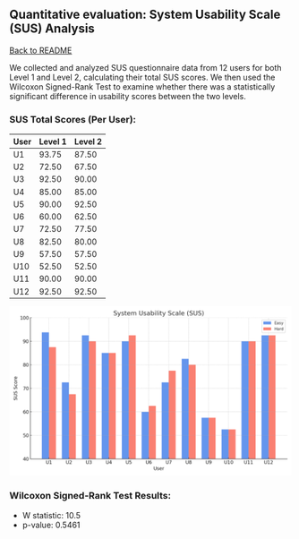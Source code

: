 ## Quantitative evaluation: System Usability Scale (SUS) Analysis

[Back to README](README.md)

We collected and analyzed SUS questionnaire data from 12 users for both Level 1 and Level 2, calculating their total SUS scores. We then used the Wilcoxon Signed-Rank Test to examine whether there was a statistically significant difference in usability scores between the two levels.

### SUS Total Scores (Per User):

<div align="center">

| User | Level 1 | Level 2 |
|------|---------|---------|
| U1   | 93.75   | 87.50   |
| U2   | 72.50   | 67.50   |
| U3   | 92.50   | 90.00   |
| U4   | 85.00   | 85.00   |
| U5   | 90.00   | 92.50   |
| U6   | 60.00   | 62.50   |
| U7   | 72.50   | 77.50   |
| U8   | 82.50   | 80.00   |
| U9   | 57.50   | 57.50   |
| U10  | 52.50   | 52.50   |
| U11  | 90.00   | 90.00   |
| U12  | 92.50   | 92.50   |

</div>

<div align="center">
  <img src="SUS evaluation.png" width="533">
</div>

### Wilcoxon Signed-Rank Test Results:

- W statistic: 10.5
- p-value: 0.5461

